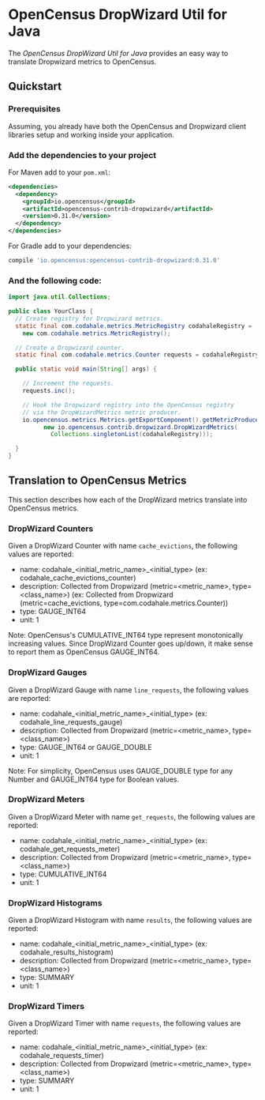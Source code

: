 # OpenCensus DropWizard Util for Java

The *OpenCensus DropWizard Util for Java* provides an easy way to translate Dropwizard metrics to
OpenCensus.

## Quickstart

### Prerequisites

Assuming, you already have both the OpenCensus and Dropwizard client libraries setup and working
inside your application.

### Add the dependencies to your project

For Maven add to your `pom.xml`:
```xml
<dependencies>
  <dependency>
    <groupId>io.opencensus</groupId>
    <artifactId>opencensus-contrib-dropwizard</artifactId>
    <version>0.31.0</version>
  </dependency>
</dependencies>
```

For Gradle add to your dependencies:
```groovy
compile 'io.opencensus:opencensus-contrib-dropwizard:0.31.0'
```

### And the following code:

```java
import java.util.Collections;

public class YourClass {
  // Create registry for Dropwizard metrics.
  static final com.codahale.metrics.MetricRegistry codahaleRegistry =
    new com.codahale.metrics.MetricRegistry();

  // Create a Dropwizard counter.
  static final com.codahale.metrics.Counter requests = codahaleRegistry.counter("requests");

  public static void main(String[] args) {

    // Increment the requests.
    requests.inc();

    // Hook the Dropwizard registry into the OpenCensus registry
    // via the DropWizardMetrics metric producer.
    io.opencensus.metrics.Metrics.getExportComponent().getMetricProducerManager().add(
          new io.opencensus.contrib.dropwizard.DropWizardMetrics(
            Collections.singletonList(codahaleRegistry)));

  }
}
```

## Translation to OpenCensus Metrics

This section describes how each of the DropWizard metrics translate into OpenCensus metrics.

### DropWizard Counters

Given a DropWizard Counter with name `cache_evictions`, the following values are reported:

* name: codahale_<initial_metric_name>_<initial_type> (ex: codahale_cache_evictions_counter)
* description: Collected from Dropwizard (metric=<metric_name>, type=<class_name>)
(ex: Collected from Dropwizard (metric=cache_evictions, type=com.codahale.metrics.Counter))
* type: GAUGE_INT64
* unit: 1

Note: OpenCensus's CUMULATIVE_INT64 type represent monotonically increasing values. Since
DropWizard Counter goes up/down, it make sense to report them as OpenCensus GAUGE_INT64.

### DropWizard Gauges

Given a DropWizard Gauge with name `line_requests`, the following values are reported:

* name: codahale_<initial_metric_name>_<initial_type> (ex: codahale_line_requests_gauge)
* description: Collected from Dropwizard (metric=<metric_name>, type=<class_name>)
* type: GAUGE_INT64 or GAUGE_DOUBLE
* unit: 1

Note: For simplicity, OpenCensus uses GAUGE_DOUBLE type for any Number and GAUGE_INT64
type for Boolean values.

### DropWizard Meters

Given a DropWizard Meter with name `get_requests`, the following values are reported:

* name: codahale_<initial_metric_name>_<initial_type> (ex: codahale_get_requests_meter)
* description: Collected from Dropwizard (metric=<metric_name>, type=<class_name>)
* type: CUMULATIVE_INT64
* unit: 1

### DropWizard Histograms

Given a DropWizard Histogram with name `results`, the following values are reported:

* name: codahale_<initial_metric_name>_<initial_type> (ex: codahale_results_histogram)
* description: Collected from Dropwizard (metric=<metric_name>, type=<class_name>)
* type: SUMMARY
* unit: 1

### DropWizard Timers

Given a DropWizard Timer with name `requests`, the following values are reported:
* name: codahale_<initial_metric_name>_<initial_type> (ex: codahale_requests_timer)
* description: Collected from Dropwizard (metric=<metric_name>, type=<class_name>)
* type: SUMMARY
* unit: 1
